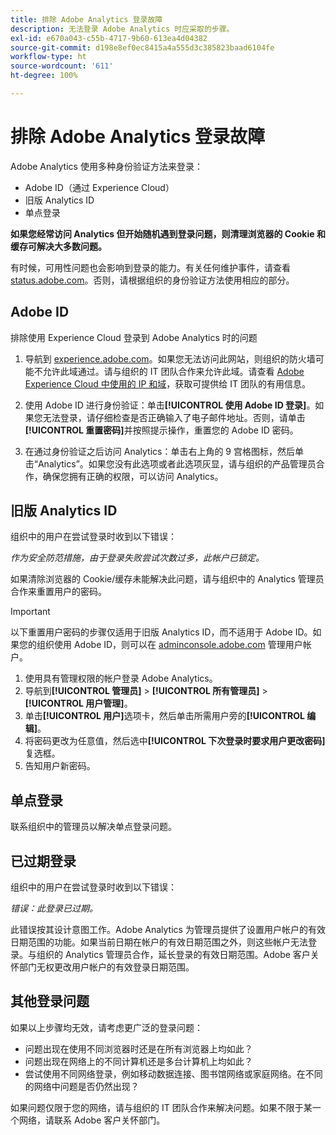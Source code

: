 ```yaml
---
title: 排除 Adobe Analytics 登录故障
description: 无法登录 Adobe Analytics 时应采取的步骤。
exl-id: e670a043-c55b-4717-9b60-613ea4d04382
source-git-commit: d198e8ef0ec8415a4a555d3c385823baad6104fe
workflow-type: ht
source-wordcount: '611'
ht-degree: 100%

---
```


# 排除 Adobe Analytics 登录故障

Adobe Analytics 使用多种身份验证方法来登录：

* Adobe ID（通过 Experience Cloud）
* 旧版 Analytics ID
* 单点登录

**如果您经常访问 Analytics 但开始随机遇到登录问题，则清理浏览器的 Cookie 和缓存可解决大多数问题。**

有时候，可用性问题也会影响到登录的能力。有关任何维护事件，请查看 [status.adobe.com](https://status.adobe.com)。否则，请根据组织的身份验证方法使用相应的部分。

## Adobe ID

排除使用 Experience Cloud 登录到 Adobe Analytics 时的问题

1. 导航到 [experience.adobe.com](https://experience.adobe.com)。如果您无法访问此网站，则组织的防火墙可能不允许此域通过。请与组织的 IT 团队合作来允许此域。请查看 [Adobe Experience Cloud 中使用的 IP 和域](https://helpx.adobe.com/cn/analytics/kb/adobe-ip-addresses.html)，获取可提供给 IT 团队的有用信息。

2. 使用 Adobe ID 进行身份验证：单击&#x200B;**[!UICONTROL 使用 Adobe ID 登录]**。如果您无法登录，请仔细检查是否正确输入了电子邮件地址。否则，请单击&#x200B;**[!UICONTROL 重置密码]**&#x200B;并按照提示操作，重置您的 Adobe ID 密码。

3. 在通过身份验证之后访问 Analytics：单击右上角的 9 宫格图标，然后单击“Analytics”。如果您没有此选项或者此选项灰显，请与组织的产品管理员合作，确保您拥有正确的权限，可以访问 Analytics。

## 旧版 Analytics ID

组织中的用户在尝试登录时收到以下错误：

*作为安全防范措施，由于登录失败尝试次数过多，此帐户已锁定。*

如果清除浏览器的 Cookie/缓存未能解决此问题，请与组织中的 Analytics 管理员合作来重置用户的密码。

>[!IMPORTANT]
>
>以下重置用户密码的步骤仅适用于旧版 Analytics ID，而不适用于 Adobe ID。如果您的组织使用 Adobe ID，则可以在 [adminconsole.adobe.com](https://adminconsole.adobe.com) 管理用户帐户。

1. 使用具有管理权限的帐户登录 Adobe Analytics。
2. 导航到&#x200B;**[!UICONTROL 管理员]** > **[!UICONTROL 所有管理员]** > **[!UICONTROL 用户管理]**。
3. 单击&#x200B;**[!UICONTROL 用户]**&#x200B;选项卡，然后单击所需用户旁的&#x200B;**[!UICONTROL 编辑]**。
4. 将密码更改为任意值，然后选中&#x200B;**[!UICONTROL 下次登录时要求用户更改密码]**&#x200B;复选框。
5. 告知用户新密码。

## 单点登录

联系组织中的管理员以解决单点登录问题。

## 已过期登录

组织中的用户在尝试登录时收到以下错误：

*错误：此登录已过期。*

此错误按其设计意图工作。Adobe Analytics 为管理员提供了设置用户帐户的有效日期范围的功能。如果当前日期在帐户的有效日期范围之外，则这些帐户无法登录。与组织的 Analytics 管理员合作，延长登录的有效日期范围。Adobe 客户关怀部门无权更改用户帐户的有效登录日期范围。

## 其他登录问题

如果以上步骤均无效，请考虑更广泛的登录问题：

* 问题出现在使用不同浏览器时还是在所有浏览器上均如此？
* 问题出现在网络上的不同计算机还是多台计算机上均如此？
* 尝试使用不同网络登录，例如移动数据连接、图书馆网络或家庭网络。在不同的网络中问题是否仍然出现？

如果问题仅限于您的网络，请与组织的 IT 团队合作来解决问题。如果不限于某一个网络，请联系 Adobe 客户关怀部门。
